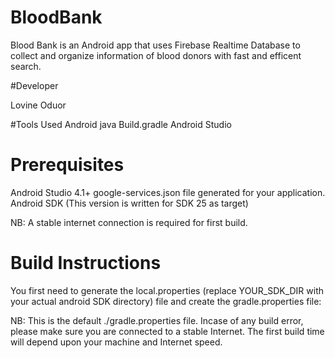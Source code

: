 # BloodBank

Blood Bank is an Android app that uses Firebase Realtime Database to collect and organize information of blood donors with fast and efficent search.

#Developer

Lovine Oduor


#Tools Used
Android
java
Build.gradle
Android Studio
# Prerequisites

Android Studio 4.1+
google-services.json file generated for your application.
Android SDK (This version is written for SDK 25 as target)

NB: A stable internet connection is required for first build.

 # Build Instructions
 
 You first need to generate the local.properties (replace YOUR_SDK_DIR with your actual android SDK directory) file and create the gradle.properties file:

NB: This is the default ./gradle.properties file. Incase of any build error, please make sure you are connected to a stable Internet. The first build time will depend upon your machine and Internet speed.


